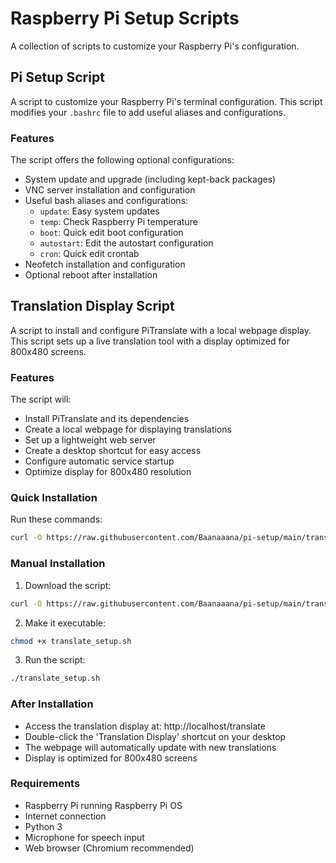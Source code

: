 # Raspberry Pi Setup Scripts

A collection of scripts to customize your Raspberry Pi's configuration.

## Pi Setup Script

A script to customize your Raspberry Pi's terminal configuration. This script modifies your `.bashrc` file to add useful aliases and configurations.

### Features

The script offers the following optional configurations:
- System update and upgrade (including kept-back packages)
- VNC server installation and configuration
- Useful bash aliases and configurations:
  - `update`: Easy system updates
  - `temp`: Check Raspberry Pi temperature
  - `boot`: Quick edit boot configuration
  - `autostart`: Edit the autostart configuration
  - `cron`: Quick edit crontab
- Neofetch installation and configuration
- Optional reboot after installation

## Translation Display Script

A script to install and configure PiTranslate with a local webpage display. This script sets up a live translation tool with a display optimized for 800x480 screens.

### Features

The script will:
- Install PiTranslate and its dependencies
- Create a local webpage for displaying translations
- Set up a lightweight web server
- Create a desktop shortcut for easy access
- Configure automatic service startup
- Optimize display for 800x480 resolution

### Quick Installation

Run these commands:

```bash
curl -O https://raw.githubusercontent.com/Baanaaana/pi-setup/main/translate_setup.sh && chmod +x translate_setup.sh && ./translate_setup.sh
```

### Manual Installation

1. Download the script:

```bash
curl -O https://raw.githubusercontent.com/Baanaaana/pi-setup/main/translate_setup.sh
```

2. Make it executable:

```bash
chmod +x translate_setup.sh
```

3. Run the script:

```bash
./translate_setup.sh
```

### After Installation

- Access the translation display at: http://localhost/translate
- Double-click the 'Translation Display' shortcut on your desktop
- The webpage will automatically update with new translations
- Display is optimized for 800x480 screens

### Requirements

- Raspberry Pi running Raspberry Pi OS
- Internet connection
- Python 3
- Microphone for speech input
- Web browser (Chromium recommended)
